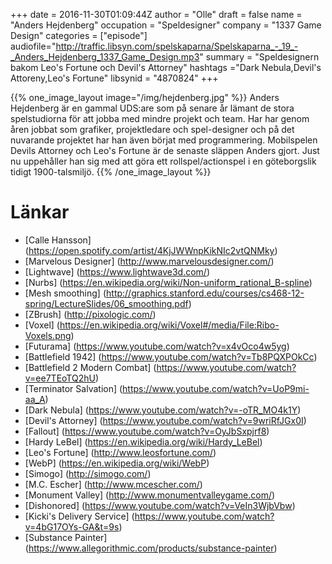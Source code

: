+++
date = 2016-11-30T01:09:44Z
author = "Olle"
draft = false
name = "Anders Hejdenberg"
occupation = "Speldesigner"
company = "1337 Game Design"
categories = ["episode"]
audiofile="http://traffic.libsyn.com/spelskaparna/Spelskaparna_-_19_-_Anders_Hejdenberg_1337_Game_Design.mp3"
summary = "Speldesignern bakom Leo's Fortune och Devil's Attorney"
hashtags ="Dark Nebula,Devil's Attoreny,Leo's Fortune"
libsynid = "4870824"
+++


{{% one_image_layout image="/img/hejdenberg.jpg" %}}
Anders Hejdenberg är en gammal UDS:are som på senare år lämant de stora
spelstudiorna för att jobba med mindre projekt och team. Har har genom
åren jobbat som grafiker, projektledare och spel-designer och på det nuvarande
projektet har han även börjat med programmering. Mobilspelen Devils Attorney och Leo's
Fortune är de senaste släppen Anders gjort. Just nu uppehåller han sig
med att göra ett rollspel/actionspel i en göteborgslik tidigt 1900-talsmiljö.
{{% /one_image_layout %}}

# Länkar
* [Calle Hansson] (https://open.spotify.com/artist/4KjJWWnpKikNIc2vtQNMky)
* [Marvelous Designer] (http://www.marvelousdesigner.com/)
* [Lightwave] (https://www.lightwave3d.com/)
* [Nurbs] (https://en.wikipedia.org/wiki/Non-uniform_rational_B-spline)
* [Mesh smoothing] (http://graphics.stanford.edu/courses/cs468-12-spring/LectureSlides/06_smoothing.pdf)
* [ZBrush] (http://pixologic.com/)
* [Voxel] (https://en.wikipedia.org/wiki/Voxel#/media/File:Ribo-Voxels.png)
* [Futurama] (https://www.youtube.com/watch?v=x4vOco4w5yg)
* [Battlefield 1942] (https://www.youtube.com/watch?v=Tb8PQXPOkCc)
* [Battlefield 2 Modern Combat] (https://www.youtube.com/watch?v=ee7TEoTQ2hU)
* [Terminator Salvation] (https://www.youtube.com/watch?v=UoP9mi-aa_A)
* [Dark Nebula] (https://www.youtube.com/watch?v=-oTR_MO4k1Y)
* [Devil's Attorney] (https://www.youtube.com/watch?v=9wriRfJGx0I)
* [Fallout] (https://www.youtube.com/watch?v=OyJbSxpjrf8)
* [Hardy LeBel] (https://en.wikipedia.org/wiki/Hardy_LeBel)
* [Leo's Fortune] (http://www.leosfortune.com/)
* [WebP] (https://en.wikipedia.org/wiki/WebP)
* [Simogo] (http://simogo.com/)
* [M.C. Escher] (http://www.mcescher.com/)
* [Monument Valley] (http://www.monumentvalleygame.com/)
* [Dishonored] (https://www.youtube.com/watch?v=VeIn3WjbVbw)
* [Kicki's Delivery Service] (https://www.youtube.com/watch?v=4bG17OYs-GA&t=9s)
* [Substance Painter] (https://www.allegorithmic.com/products/substance-painter)
